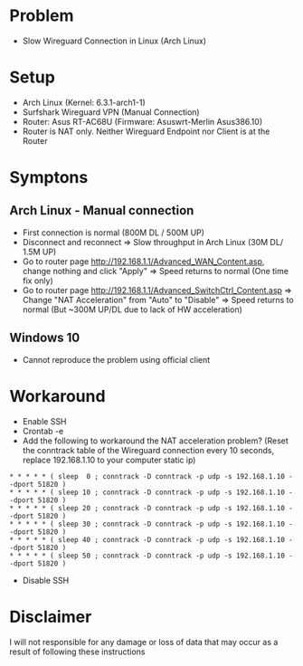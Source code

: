 # Problem
- Slow Wireguard Connection in Linux (Arch Linux)

# Setup
- Arch Linux (Kernel: 6.3.1-arch1-1)
- Surfshark Wireguard VPN (Manual Connection)
- Router: Asus RT-AC68U (Firmware: Asuswrt-Merlin Asus386.10)
- Router is NAT only. Neither Wireguard Endpoint nor Client is at the Router

# Symptons
## Arch Linux - Manual connection
- First connection is normal (800M DL / 500M UP)
- Disconnect and reconnect => Slow throughput in Arch Linux (30M DL/ 1.5M UP)
- Go to router page http://192.168.1.1/Advanced_WAN_Content.asp, change nothing and click "Apply" => Speed returns to normal (One time fix only)
- Go to router page http://192.168.1.1/Advanced_SwitchCtrl_Content.asp => Change "NAT Acceleration" from "Auto" to "Disable" => Speed returns to normal (But ~300M UP/DL due to lack of HW acceleration)

## Windows 10
- Cannot reproduce the problem using official client

# Workaround
- Enable SSH
- Crontab -e
- Add the following to workaround the NAT acceleration problem? (Reset the conntrack table of the Wireguard connection every 10 seconds, replace 192.168.1.10 to your computer static ip)
```
* * * * * ( sleep  0 ; conntrack -D conntrack -p udp -s 192.168.1.10 --dport 51820 )
* * * * * ( sleep 10 ; conntrack -D conntrack -p udp -s 192.168.1.10 --dport 51820 )
* * * * * ( sleep 20 ; conntrack -D conntrack -p udp -s 192.168.1.10 --dport 51820 )
* * * * * ( sleep 30 ; conntrack -D conntrack -p udp -s 192.168.1.10 --dport 51820 )
* * * * * ( sleep 40 ; conntrack -D conntrack -p udp -s 192.168.1.10 --dport 51820 )
* * * * * ( sleep 50 ; conntrack -D conntrack -p udp -s 192.168.1.10 --dport 51820 )
```
- Disable SSH

# Disclaimer
I will not responsible for any damage or loss of data that may occur as a result of following these instructions
